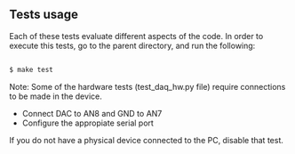 Tests usage
-----------

Each of these tests evaluate different aspects of the code. In order to
execute this tests, go to the parent directory, and run the following:


```sh

$ make test

```

Note:  Some of the hardware tests (test_daq_hw.py file) require connections to
be made in the device.

 - Connect DAC to AN8 and GND to AN7
 - Configure the appropiate serial port

If you do not have a physical device connected to the PC, disable that test.
